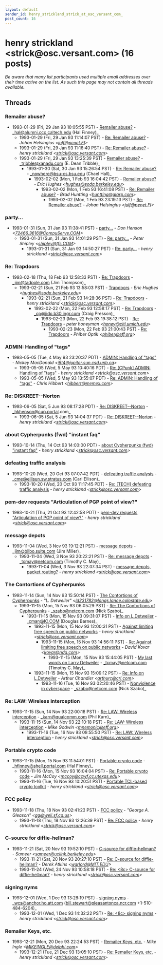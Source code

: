 ```yaml
---
layout: default
sender_id: henry_strickland_strick_at_osc_versant_com_
post_count: 16
---
```


# henry strickland <strick<span>@</span>osc.versant.com> (16 posts)

_Be aware that many list participants used multiple email addresses over their time active on the list. As such this page may not contain all threads available._

## Threads

### Remailer abuse?
+ 1993-01-29 (Fri, 29 Jan 93 10:05:55 PST) - [Remailer abuse?](/archive/1993/01/fff35193ff6260b4fd64365be5b7491ea1d47b020ef509324164f88302862f51) - _hal@alumni.cco.caltech.edu (Hal Finney)_
  + 1993-01-29 (Fri, 29 Jan 93 11:14:07 PST) - [Re: Remailer abuse?](/archive/1993/01/1cce32b55b3c21adc3606fe6b06b4929e403df870932cb8a1b689bea8c1766da) - _Johan Helsingius \<julf@penet.FI\>_
  + 1993-01-29 (Fri, 29 Jan 93 11:16:40 PST) - [Re: Remailer abuse?](/archive/1993/01/81af31c5bf111d6d89607fba0b22de56664208cb5c808ae3ddd343dc6952a04c) - _henry strickland \<strick@osc.versant.com\>_
  + 1993-01-29 (Fri, 29 Jan 93 13:25:39 PST) - [Remailer abuse?](/archive/1993/01/21f430d6652633c333b5b4b30a5e0919238b44230ae0ca70fce21234c44533ae) - _tribble@xanadu.com (E. Dean Tribble)_
    + 1993-01-30 (Sat, 30 Jan 93 15:26:54 PST) - [Re: Remailer abuse?](/archive/1993/01/01a5bb63d37859b05e573955ce882849d625775467c9584d41c4c918a5031973) - _nowhere@bsu-cs.bsu.edu (Chael Hall)_
      + 1993-02-02 (Mon, 1 Feb 93 16:04:42 PST) - [Remailer abuse?](/archive/1993/02/f8e1d48ce68920576b387b7f55d2d0e744e9a638e11150f614384b7882522841) - _Eric Hughes \<hughes@soda.berkeley.edu\>_
        + 1993-02-02 (Mon, 1 Feb 93 16:41:08 PST) - [Re: Remailer abuse?](/archive/1993/02/2840ace608a098998405c10ba44a5b615da43e70a0d515ebd44e82b3f25b807e) - _Brad Huntting \<huntting@glarp.com\>_
          + 1993-02-02 (Mon, 1 Feb 93 23:19:13 PST) - [Re: Remailer abuse?](/archive/1993/02/4a771d907eb9a10fa87848947876851f3a1d3f7c0096f2311cc15ffa94a7cff5) - _Johan Helsingius \<julf@penet.FI\>_

### party...
+ 1993-01-31 (Sun, 31 Jan 93 11:38:41 PST) - [party...](/archive/1993/01/ee1768418c4723c31fad804bf7e83d5bbebac76db7be60adf000c633fc5fc368) - _Don Henson \<72466.3616@CompuServe.COM\>_
  + 1993-01-31 (Sun, 31 Jan 93 14:01:29 PST) - [Re: party...](/archive/1993/01/46849dfa28618c43da80d1a4e4c4ecd3de9157fde33e85a9fb2304d226b069dc) - _Peter Shipley \<shipley@tfs.COM\>_
    + 1993-01-31 (Sun, 31 Jan 93 14:50:27 PST) - [Re: party...](/archive/1993/01/833bc110d47c1ec880f14d7eda47df6968dd7838744d35bd1005ea52306bdce9) - _henry strickland \<strick@osc.versant.com\>_

### Re: Trapdoors
+ 1993-02-18 (Thu, 18 Feb 93 12:58:33 PST) - [Re: Trapdoors](/archive/1993/02/ccb1d251909c6aa65d502529dda4d493da2b22e8018b45981da6faa9dccbfb8f) - _jim@tadpole.com (Jim Thompson)_
  + 1993-02-21 (Sun, 21 Feb 93 13:58:03 PST) - [Trapdoors](/archive/1993/02/6b2ec4a49ee65fe1631aa1d6563107947df0552b0949c449557264dbae00fbb0) - _Eric Hughes \<hughes@soda.berkeley.edu\>_
    + 1993-02-21 (Sun, 21 Feb 93 14:28:36 PST) - [Re: Trapdoors](/archive/1993/02/277d4923a7b4dd73868d6333ccf49bd317bf1059731af39fc7911fd15420e74a) - _henry strickland \<strick@osc.versant.com\>_
      + 1993-02-22 (Mon, 22 Feb 93 12:58:17 PST) - [Re: Trapdoors](/archive/1993/02/813f935bb0e7ce1d5ffd84e2ace91f5407f936772facfc15091bd323546d92b8) - _cp@jido.b30.ingr.com (Craig Presson)_
        + 1993-02-23 (Mon, 22 Feb 93 19:38:12 PST) - [Re: Trapdoors](/archive/1993/02/68dbd9688e91d654a5c2bdef32ebed6e3599bea2d1872dfd9550e351140a9a61) - _peter honeyman \<honey@citi.umich.edu\>_
          + 1993-02-23 (Mon, 22 Feb 93 21:00:43 PST) - [Re: Trapdoors](/archive/1993/02/d2f69ba7618645cf9fadd75e72586a682766659ad9ef48b0a614dc09461500a2) - _Phiber Optik \<phiber@eff.org\>_

### ADMIN: Handling of "tags"
+ 1993-05-05 (Tue, 4 May 93 23:20:37 PDT) - [ADMIN: Handling of "tags"](/archive/1993/05/6bea97c5b22086e9197e443e86b785ad96f9e8b24ca6461013fb69f3fe3390cf) - _Nickey MacDonald \<i6t4@jupiter.sun.csd.unb.ca\>_
  + 1993-05-05 (Wed, 5 May 93 10:40:16 PDT) - [Re: [CPunk] ADMIN: Handling of "tags"](/archive/1993/05/f84a116ea7a118142daf7f0dde8eb45e0018b1cc5ded13cc63d5e12603403759) - _henry strickland \<strick@osc.versant.com\>_
  + 1993-05-05 (Wed, 5 May 93 13:55:07 PDT) - [Re: ADMIN: Handling of "tags"](/archive/1993/05/f0819b23b89f24b5059baf6040fefb0277e3ba472320596a22874c3c97ad48e3) - _Chris Hibbert \<hibbert@memex.com\>_

### Re: DISKREET--Norton
+ 1993-06-05 (Sat, 5 Jun 93 08:17:28 PDT) - [Re: DISKREET--Norton](/archive/1993/06/2622cfc5dca206f639753efa2875361b47e9e0c7c27d2adbf71f661393d995e2) - _hkhenson@cup.portal.com_
  + 1993-06-05 (Sat, 5 Jun 93 14:04:37 PDT) - [Re: DISKREET--Norton](/archive/1993/06/9e980dcf9f173dc9f9a16ab3bc1055bf5b589c6359b68445440e9f63a8c0b0a1) - _henry strickland \<strick@osc.versant.com\>_

### about Cypherpunks (fwd) "instant faq"
+ 1993-10-14 (Thu, 14 Oct 93 14:00:00 PDT) - [about Cypherpunks (fwd) "instant faq"](/archive/1993/10/fa08c2f6d48417289205b82d17ee03b575e10c7fb96ea356d23fe0209bce0579) - _henry strickland \<strick@osc.versant.com\>_

### defeating traffic analysis
+ 1993-10-20 (Wed, 20 Oct 93 07:07:42 PDT) - [defeating traffic analysis](/archive/1993/10/8ee9b302e51cb5f647a2833c431eae91ccdc368342717f0f9aa5bd8dd65cfaed) - _cme@ellisun.sw.stratus.com (Carl Ellison)_
  + 1993-10-20 (Wed, 20 Oct 93 11:17:45 PDT) - [Re: [TECH] defeating traffic analysis](/archive/1993/10/ead87e8db4e3c2d10aba50c6bcdc80080a4e5ee1e18e78f1a08f91b62be507f9) - _henry strickland \<strick@osc.versant.com\>_

### pem-dev requests "Articulation of PGP point of view?"
+ 1993-10-21 (Thu, 21 Oct 93 12:42:58 PDT) - [pem-dev requests "Articulation of PGP point of view?"](/archive/1993/10/f28cebdfc3304947d43dd33dfcfa208b9fe21cd326cb307714ad0b47362fcc09) - _henry strickland \<strick@osc.versant.com\>_

### message depots
+ 1993-11-04 (Wed, 3 Nov 93 19:12:21 PST) - [message depots](/archive/1993/11/a2413cb4ece4cbb1985160b5e57258a2eabd0f44cbfcb06470000a5a8a4f4baa) - _jim@bilbo.suite.com (Jim Miller)_
  + 1993-11-04 (Wed, 3 Nov 93 20:22:21 PST) - [Re: message depots](/archive/1993/11/f063b44d62631768747613a4f6437187d033b1d42018a390e329aa06c73a9073) - _tcmay@netcom.com (Timothy C. May)_
    + 1993-11-04 (Wed, 3 Nov 93 22:07:34 PST) - [message depots, packet routing?](/archive/1993/11/610a79c926d06eef83ec803cc9531896ca34a014d4db4570bb4f40fa4c417b97) - _henry strickland \<strick@osc.versant.com\>_

### The Contortions of Cypherpunks
+ 1993-11-14 (Sun, 14 Nov 93 15:50:14 PST) - [The Contortions of Cypherpunks](/archive/1993/11/7b8d9b0beea85f19f5e246989a0e04bbe16fd035755072c6ee2307ce29930a4e) - _"L. Detweiler" \<ld231782@longs.lance.colostate.edu\>_
  + 1993-11-15 (Mon, 15 Nov 93 06:05:29 PST) - [Re: The Contortions of Cypherpunks](/archive/1993/11/ccd11f3e9322323fa2bc96a49dfdc205f45b6b222581a9af50c79e17be510b72) - _szabo@netcom.com (Nick Szabo)_
    + 1993-11-15 (Mon, 15 Nov 93 09:31:07 PST) - [Info on L.Detweiler](/archive/1993/11/b5a3f19c6c3620f9693d1df176fc3b83d80f1b52161ebc5163c25851b056f6fe) - _cman@IO.COM (Douglas Barnes)_
      + 1993-11-15 (Mon, 15 Nov 93 12:00:31 PST) - [Against limiting free speech on public networks](/archive/1993/11/756c6e4904f7f532c0d4cd1748aff320b07605941f5f0c892e847d2db4bc7791) - _henry strickland \<strick@osc.versant.com\>_
        + 1993-11-15 (Mon, 15 Nov 93 14:56:11 PST) - [Re: Against limiting free speech on public networks](/archive/1993/11/7f2dac55f6f6f7558be6687a0fa84da59ea7d20b64c8a69b17ce2fbe27936aea) - _David Kovar \<kovar@nda.com\>_
          + 1993-11-15 (Mon, 15 Nov 93 15:44:05 PST) - [My last words on Larry Detweiler](/archive/1993/11/1249a9cf7186bcf91f28b8965f559716f83f227ea70aa8a7ffe24049469f35db) - _tcmay@netcom.com (Timothy C. May)_
      + 1993-11-15 (Mon, 15 Nov 93 15:09:12 PST) - [Re: Info on L.Detweiler](/archive/1993/11/4dd4361ff7e3d95e88a518560c057f3e8a08b5a64300c2977b5ca45039e53927) - _Arthur Chandler \<arthurc@crl.com\>_
        + 1993-11-16 (Tue, 16 Nov 93 02:20:46 PST) - [Nonviolence in cyberspace](/archive/1993/11/a7d31142fa54f15e7341f6fdc48219c77755273cc83d551f86333de60df177bf) - _szabo@netcom.com (Nick Szabo)_

### Re: LAW: Wireless interception
+ 1993-11-15 (Sun, 14 Nov 93 22:00:18 PST) - [Re: LAW: Wireless interception](/archive/1993/11/78604d8a949e8f85882eeddf4f1a25ddbbd1adddeba41ca61459f1e075146d97) - _karn@qualcomm.com (Phil Karn)_
  + 1993-11-15 (Sun, 14 Nov 93 22:10:18 PST) - [Re: LAW: Wireless interception](/archive/1993/11/6ebae59e2d559dce63e208de6e9129d0cdec955005dd260155c9eec86c154357) - _Mike Godwin \<mnemonic@eff.org\>_
    + 1993-11-16 (Tue, 16 Nov 93 09:55:50 PST) - [Re: LAW: Wireless interception](/archive/1993/11/42dc647d113e588c0f151164f8fc81f908d237934dc5fce673fea112f44356e0) - _henry strickland \<strick@osc.versant.com\>_

### Portable crypto code
+ 1993-11-15 (Mon, 15 Nov 93 11:54:01 PST) - [Portable crypto code](/archive/1993/11/f65affb2fcb1f77e58b2ed25d5fde725b9339c2841e34e33596f27b32e08230a) - _hfinney@shell.portal.com (Hal Finney)_
  + 1993-11-16 (Mon, 15 Nov 93 16:04:04 PST) - [Re: Portable crypto code](/archive/1993/11/55bbb22c2773e02884223fb89e4aa94e3f17d4e76b1644dcef6bf7495a4e825c) - _Jim McCoy \<mccoy@ccwf.cc.utexas.edu\>_
  + 1993-11-16 (Tue, 16 Nov 93 10:20:51 PST) - [Portable TCL-based crypto toolkit](/archive/1993/11/755aa5ab6d9d6a7e508e6af05d1f696f94e1bf79d26307c672f4d1742029a631) - _henry strickland \<strick@osc.versant.com\>_

### FCC policy
+ 1993-11-18 (Thu, 18 Nov 93 02:41:23 PST) - [FCC policy](/archive/1993/11/faa8310068c0f18fc353c1d6e49e58b45e571a08d013dbcce385f28ce5b24767) - _"George A. Gleason" \<gg@well.sf.ca.us\>_
  + 1993-11-18 (Thu, 18 Nov 93 12:26:39 PST) - [Re: FCC policy](/archive/1993/11/3ff5feadf901fdd925764743ac5968bc921521e6a32983c028f278593646264d) - _henry strickland \<strick@osc.versant.com\>_

### C-source for diffie-hellman?
+ 1993-11-21 (Sat, 20 Nov 93 19:52:10 PST) - [C-source for diffie-hellman?](/archive/1993/11/e8ffbac255fbab44b0ce87e952746a76ce56d904804e825add87fda192d4dbec) - _Sameer \<sameer@uclink.berkeley.edu\>_
  + 1993-11-21 (Sat, 20 Nov 93 20:27:10 PST) - [Re: C-source for diffie-hellman?](/archive/1993/11/0695b21ecdc7342222d84d062589fed779572c8272637851904069cd6362f77b) - _Derek Atkins \<warlord@MIT.EDU\>_
  + 1993-11-24 (Wed, 24 Nov 93 10:58:18 PST) - [Re: <8c> C-source for diffie-hellman?](/archive/1993/11/b4b807a7a0c489707c90218f5edc257059b06b9bc2799e9fc511be568a5d7981) - _henry strickland \<strick@osc.versant.com\>_

### signing nyms
+ 1993-12-01 (Wed, 1 Dec 93 13:28:19 PST) - [signing nyms](/archive/1993/12/9d2a64644e62e03fcb53308216b7b78ed01abfb7fbeeaca7d2e39863d088f5ea) - _wcs@anchor.ho.att.com (bill.stewart@pleasantonca.ncr.com +1-510-484-6204)_
  + 1993-12-01 (Wed, 1 Dec 93 14:32:22 PST) - [Re: <8c> signing nyms](/archive/1993/12/186237aff8f2374a1204db94c972ab1fe6abc3cd2b53cc39b3101d9258ae95c2) - _henry strickland \<strick@osc.versant.com\>_

### Remailer Keys, etc.
+ 1993-12-21 (Mon, 20 Dec 93 22:24:53 PST) - [Remailer Keys, etc.](/archive/1993/12/f7ed8969976f92d2f0f0fe9eb568da8609641f57cf33673eae281723279c98eb) - _Mike Ingle \<MIKEINGLE@delphi.com\>_
  + 1993-12-21 (Tue, 21 Dec 93 13:05:10 PST) - [Re: Remailer Keys, etc.](/archive/1993/12/000882d6312ac73b20dfd6715c2742779dd46ff95fb7202438084976afa9c03a) - _henry strickland \<strick@osc.versant.com\>_

